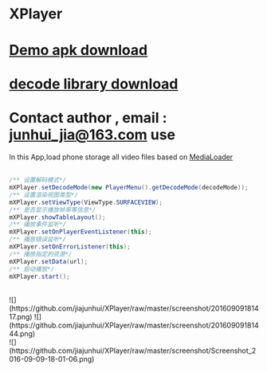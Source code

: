 XPlayer
====
[Demo apk download](http://fir.im/j2af)
<br><br>
[decode library download](http://pan.baidu.com/share/link?shareid=875905087&uk=3356128450)
<br><br>
Contact author , email : junhui_jia@163.com
use
====
In this App,load phone storage all video files based on [MediaLoader](https://github.com/jiajunhui/MediaLoader)
<br>
<br>
```java
/** 设置解码模式*/
mXPlayer.setDecodeMode(new PlayerMenu().getDecodeMode(decodeMode));
/** 设置渲染视图类型*/
mXPlayer.setViewType(ViewType.SURFACEVIEW);
/** 是否显示播放帧率等信息*/
mXPlayer.showTableLayout();
/** 播放事件监听*/
mXPlayer.setOnPlayerEventListener(this);
/** 播放错误监听*/
mXPlayer.setOnErrorListener(this);
/** 播放指定的资源*/
mXPlayer.setData(url);
/** 启动播放*/
mXPlayer.start();
```
<br>
![](https://github.com/jiajunhui/XPlayer/raw/master/screenshot/20160909181417.png)  
![](https://github.com/jiajunhui/XPlayer/raw/master/screenshot/20160909181444.png)  
<br>
![](https://github.com/jiajunhui/XPlayer/raw/master/screenshot/Screenshot_2016-09-09-18-01-06.png)  
